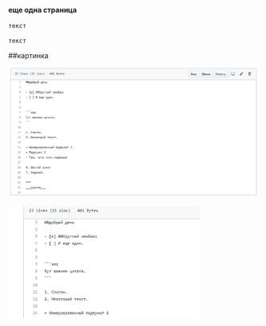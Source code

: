 **еще одна страница**

`текст`

```
текст
```

##картинка


![](katalogkartinka/file123.png)


![](katalogkartinka/file234.png)

